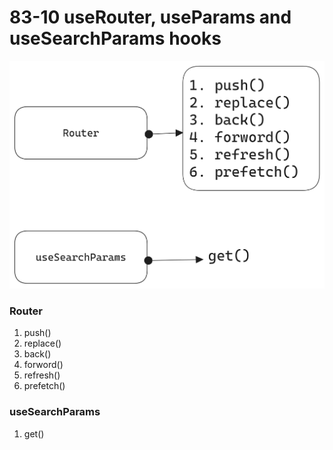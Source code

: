 # 83-10 useRouter, useParams and useSearchParams hooks


![Alt text](image.png)

### Router
1. push()
2. replace()
3. back()
4. forword()
5. refresh()
6. prefetch()

### useSearchParams
1. get()
